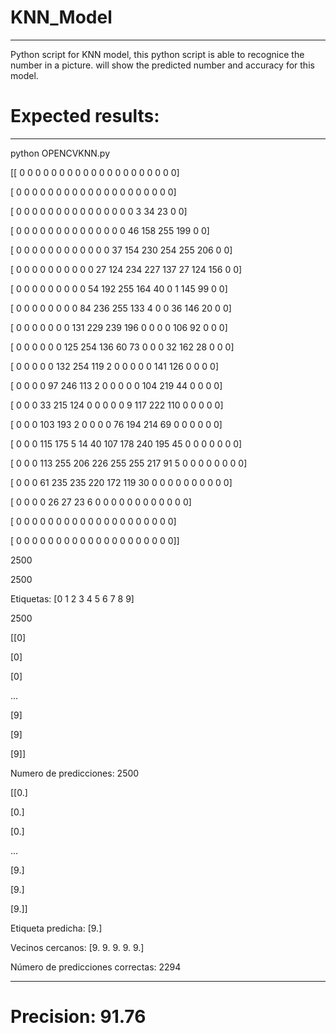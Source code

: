 # KNN_Model
_____________________________________________________________________________________________
Python script for KNN model, this python script is able to recognice the number in a picture.
will show the predicted number and accuracy for this model.

# Expected results:
_____________________________________________________________________________________________

python OPENCVKNN.py 

[[  0   0   0   0   0   0   0   0   0   0   0   0   0   0   0   0   0   0    0   0]

 [  0   0   0   0   0   0   0   0   0   0   0   0   0   0   0   0   0   0    0   0]

 [  0   0   0   0   0   0   0   0   0   0   0   0   0   0   0   3  34  23    0   0]

 [  0   0   0   0   0   0   0   0   0   0   0   0   0   0  46 158 255 199    0   0]

 [  0   0   0   0   0   0   0   0   0   0   0   0  37 154 230 254 255 206    0   0]

 [  0   0   0   0   0   0   0   0   0   0  27 124 234 227 137  27 124 156    0   0]

 [  0   0   0   0   0   0   0   0   0  54 192 255 164  40   0   1 145  99    0   0]

 [  0   0   0   0   0   0   0   0  84 236 255 133   4   0   0  36 146  20    0   0]

 [  0   0   0   0   0   0   0 131 229 239 196   0   0   0   0 106  92   0    0   0]

 [  0   0   0   0   0   0 125 254 136  60  73   0   0   0  32 162  28   0    0   0]

 [  0   0   0   0   0 132 254 119   2   0   0   0   0   0 141 126   0   0    0   0] 

 [  0   0   0   0  97 246 113   2   0   0   0   0   0 104 219  44   0   0    0   0]

 [  0   0   0  33 215 124   0   0   0   0   0   9 117 222 110   0   0   0    0   0]

 [  0   0   0 103 193   2   0   0   0   0  76 194 214  69   0   0   0   0    0   0]

 [  0   0   0 115 175   5  14  40 107 178 240 195  45   0   0   0   0   0    0   0]

 [  0   0   0 113 255 206 226 255 255 217  91   5   0   0   0   0   0   0    0   0]

 [  0   0   0  61 235 235 220 172 119  30   0   0   0   0   0   0   0   0    0   0]

 [  0   0   0   0  26  27  23   6   0   0   0   0   0   0   0   0   0   0    0   0]

 [  0   0   0   0   0   0   0   0   0   0   0   0   0   0   0   0   0   0    0   0]

 [  0   0   0   0   0   0   0   0   0   0   0   0   0   0   0   0   0   0    0   0]]

2500

2500

Etiquetas: [0 1 2 3 4 5 6 7 8 9]

2500

[[0]

 [0]

 [0]

 ...

 [9]

 [9]

 [9]]

Numero de predicciones: 2500

[[0.]

 [0.]

 [0.]

 ...

 [9.]

 [9.]

 [9.]]

Etiqueta predicha: [9.]

Vecinos cercanos: [9. 9. 9. 9. 9.]

Número de predicciones correctas: 2294
_____________________________________________________________________________________________

# Precision: 91.76
